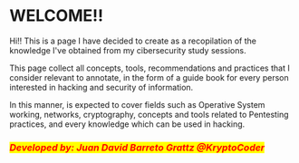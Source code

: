 # WELCOME!!

Hi!! This is a page I have decided to create as a recopilation of the knowledge I've obtained from my cibersecurity study sessions.&#x20;

This page collect all concepts, tools, recommendations and practices that I consider relevant to annotate, in the form of a guide book for every person interested in hacking and security of information.

In this manner, is expected to cover fields such as Operative System working, networks, cryptography, concepts and tools related to Pentesting practices, and every knowledge which can be used in hacking.

### _<mark style="color:red;">**Developed by: Juan David Barreto Grattz @KryptoCoder**</mark>_
